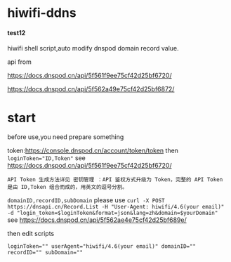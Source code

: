 # hiwifi-ddns

#### test12

hiwifi shell script,auto modify dnspod domain record value.

api from 

https://docs.dnspod.cn/api/5f561f9ee75cf42d25bf6720/

https://docs.dnspod.cn/api/5f562a49e75cf42d25bf6872/


# start

before use,you need prepare something

token:https://console.dnspod.cn/account/token/token
then `loginToken="ID,Token"` see https://docs.dnspod.cn/api/5f561f9ee75cf42d25bf6720/

`API Token 生成方法详见 密钥管理 ：API 鉴权方式升级为 Token，完整的 API Token 是由 ID,Token 组合而成的，用英文的逗号分割。`

`domainID,recordID,subDomain` please use 
`curl -X POST https://dnsapi.cn/Record.List -H "User-Agent: hiwifi/4.6(your email)" -d "login_token=$loginToken&format=json&lang=zh&domain=$yourDomain"`
see https://docs.dnspod.cn/api/5f562ae4e75cf42d25bf689e/

then edit scripts

`loginToken=""
userAgent="hiwifi/4.6(your email)"
domainID=""
recordID=""
subDomain=""`
